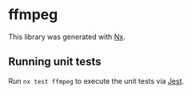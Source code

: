 # ffmpeg

This library was generated with [Nx](https://nx.dev).

## Running unit tests

Run `nx test ffmpeg` to execute the unit tests via [Jest](https://jestjs.io).
